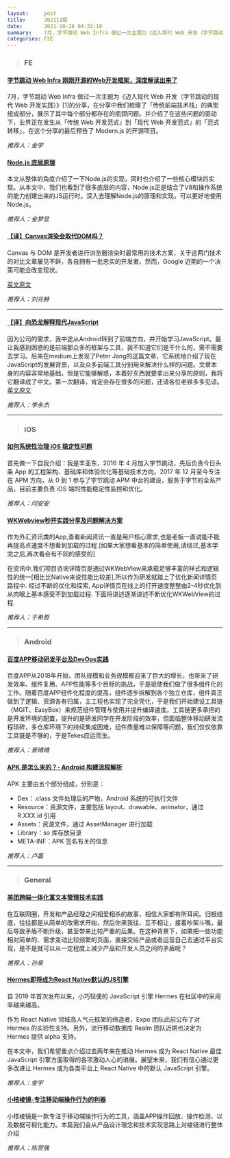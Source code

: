 ```yaml
---
layout:     post
title:      202111期
date:       2021-10-26 04:32:18
summary:    7月，字节跳动 Web Infra 做过一次主题为《迈入现代 Web 开发（字节跳动的现代 Web 开发实践）》[1]的分享，在分享中我们梳理了「传统前端技术栈」的典型组成部分，展示了其中每个部分都存在的瓶颈问题。并介绍了在这些问题的驱动下，业界正在发生从「传统 Web 开发范式」到「现代 Web 开发范式」的「范式转移」。在这个分享的最后预告了 Modern.js 的开源项目。
categories: F2E
---
```



> ### FE

#### [字节跳动 Web Infra 刚刚开源的Web开发框架，深度解读出来了](https://mp.weixin.qq.com/s/V63JPwbiUBy3PNMuTTRE-Q)

7月，字节跳动 Web Infra 做过一次主题为《迈入现代 Web 开发（字节跳动的现代 Web 开发实践）》[1]的分享，在分享中我们梳理了「传统前端技术栈」的典型组成部分，展示了其中每个部分都存在的瓶颈问题。并介绍了在这些问题的驱动下，业界正在发生从「传统 Web 开发范式」到「现代 Web 开发范式」的「范式转移」。在这个分享的最后预告了 Modern.js 的开源项目。

*推荐人：金宇*

#### [Node.js 底层原理](https://zhuanlan.zhihu.com/p/379164359)

本文从整体的角度介绍了一下Node.js的实现，同时也介绍了一些核心模块的实现。从本文中，我们也看到了很多底层的内容，Node.js正是结合了V8和操作系统的能力创建出来的JS运行时。深入去理解Node.js的原理和实现，可以更好地使用Node.js。

*推荐人：金梦显*

#### [【译】Canvas渲染会取代DOM吗？](https://blog.csdn.net/csdnnews/article/details/119047436)

Canvas 与 DOM 是开发者进行浏览器渲染时最常用的技术方案，关于这两门技术的对比文章屡见不鲜，各自拥有一批忠实的开发者。然而，Google 近期的一个决策可能会改变现状。

[英文原文](https://medium.com/young-coder/the-future-web-will-canvas-rendering-replace-the-dom-847be872884c)

*推荐人：刘兆赫*

---

#### [【译】向恐龙解释现代JavaScript](https://zhuanlan.zhihu.com/p/38209210)

因为公司的需求，我中途从Android转到了前端方向，并开始学习JavaScript。最让我感到困惑的是前端那众多的框架与工具，我不知道它们是干什么的，需不需要去学习。后来在medium上发现了Peter Jang的这篇文章，它系统地介绍了现在JavaScript的发展背景，以及众多前端工具分别用来解决什么样的问题。文章本身的内容非常地基础，但是它能够解惑，本着好东西就要拿出来分享的原则，我将它翻译成了中文。第一次翻译，肯定会存在很多的问题，还请各位老铁多多见谅。
[英文原文](https://medium.com/the-node-js-collection/modern-javascript-explained-for-dinosaurs-f695e9747b70)

*推荐人：李永杰*

---

> ### iOS

#### [如何系统性治理 iOS 稳定性问题](https://mp.weixin.qq.com/s/M6dekf2_jbpkZqArPx7wgA)

首先做一下自我介绍：我是丰亚东，2016 年 4 月加入字节跳动，先后负责今日头条 App 的工程架构、基础库和体验优化等基础技术方向。2017 年 12 月至今专注在 APM 方向，从 0 到 1 参与了字节跳动 APM 中台的建设，服务于字节的全系产品，目前主要负责 iOS 端的性能稳定性监控和优化。


*推荐人：闫安安*

#### [WKWebview秒开实践分享及问题解决方案](https://juejin.cn/post/6887161842406260744)

作为外汇资讯类的App,查看新闻资讯一直是用户核心需求,也是老板一直说能不能再提高点速度不想看到加载的过程.[如果大家想看基本的简单使用,请绕过,基本学完之后,再次看会有不同的感受的]

在资讯中,我们项目咨询详情页是通过WKWebView来承载足够丰富的样式和逻辑性的统一[相比比Native来说性能比较差],所以作为研发就踏上了优化新闻详情页路程中. 经过不断的优化和探索, App详情页在线上的打开速度整整由2-4秒优化到从肉眼上基本感受不到加载过程. 下面将讲述逐渐讲述不断优化WKWebView的过程.

*推荐人：于希哲*

---

> ### Android


#### [百度APP移动研发平台及DevOps实践](https://mp.weixin.qq.com/s/XHv5NiEgKwt_shRyJQodhw)

百度APP从2018年开始，团队规模和业务规模都迎来了巨大的增长，也带来了研发效率、组件复用、APP性能等多个目标的挑战，于是驱使我们做了很多组件化的工作。随着百度APP组件化程度的提高，组件逐步拆解到各个独立仓库，组件真正做到了逻辑、资源各有归属，主工程也实现了完全壳化，于是我们开始建设工具链（MGIT、EasyBox）来规范组件管理与使用并提升编译速度。工具链更多承担的是开发环境的配置，提升的是研发同学在开发阶段的效率，但面临整体移动研发流程琐碎，多仓库环境下的持续集成困难，组件质量难以保障等问题，我们仅仅依靠工具链是不够的，于是Tekes应运而生。

*推荐人：景晴晴*


#### [APK 是怎么来的？- Android 构建流程解析](https://zhuanlan.zhihu.com/p/420064922)

APK 主要由五个部分组成，分别是：

* Dex：.class 文件处理后的产物，Android 系统的可执行文件
* Resource：资源文件，主要包括 layout、drawable、animator，通过 R.XXX.id 引用
* Assets：资源文件，通过 AssetManager 进行加载
* Library：so 库存放目录
* META-INF：APK 签名有关的信息

*推荐人：卢磊*

---

> ### General


#### [美团跨端一体化富文本管理技术实践](https://mp.weixin.qq.com/s/An716VwFntJoXIb_P2Qxsw)

在互联网圈，开发和产品经理之间相爱相杀的故事，相信大家都有所耳闻。归根结底，往往都是从简单的改需求开始，然后你来我往、互不相让，接着吵架斗嘴，最后导致矛盾不断升级，甚至带来比较严重的后果。在这种背景下，如果把一些功能相对简单的、需求变动比较频繁的页面，直接交给产品或者运营自己去通过平台实现，是不是就可以从一定程度上减少产品和开发人员之间的矛盾呢？

*推荐人：孙泉*


#### [Hermes即将成为React Native默认的JS引擎](https://mp.weixin.qq.com/s/1Zlj2bmKJngU2z8-l4uNFw)

自 2019 年首次发布以来，小巧轻便的 JavaScript 引擎 Hermes 在社区中的采用率越来越高。

作为 React Native 领域高人气元框架的缔造者，Expo 团队此前公布了对 Hermes 的实验性支持。另外，流行移动数据库 Realm 团队近期也决定为 Hermes 提供 alpha 支持。

在本文中，我们希望重点介绍过去两年来在推动 Hermes 成为 React Native 最佳 JavaScript 引擎方面取得的各项激动人心的进展。展望未来，我们有信心通过更多改进让 Hermes 成为各类平台上 React Native 中的默认 JavaScript 引擎。

*推荐人：金宇*

#### [小桔棱镜-专注移动端操作行为的利器](https://github.com/didi/DiDiPrism/blob/master/Doc/%E7%B3%BB%E5%88%97%E6%96%87%E7%AB%A0/%E5%B0%8F%E6%A1%94%E6%A3%B1%E9%95%9C-%E4%B8%93%E6%B3%A8%E7%A7%BB%E5%8A%A8%E7%AB%AF%E6%93%8D%E4%BD%9C%E8%A1%8C%E4%B8%BA%E7%9A%84%E5%88%A9%E5%99%A8.md) 

小桔棱镜是一款专注于移动端操作行为的工具，涵盖APP操作回放、操作检测、以及数据可视化能力。本篇我们会从产品设计理念和技术实现思路上对棱镜进行整体介绍

*推荐人：陈贺强*